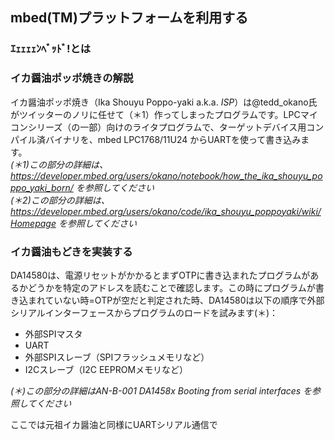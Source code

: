 ## mbed(TM)プラットフォームを利用する
### ｴｪｪｪｪﾝﾍﾞｯﾄﾞ!とは
### イカ醤油ポッポ焼きの解説
イカ醤油ポッポ焼き（Ika Shouyu Poppo-yaki a.k.a. *ISP*）は@tedd_okano氏がツイッターのノリに任せて（＊1）作ってしまったプログラムです。LPCマイコンシリーズ（の一部）向けのライタプログラムで、ターゲットデバイス用コンパイル済バイナリを、mbed LPC1768/11U24 からUARTを使って書き込みます。  
*(＊1)この部分の詳細は、
https://developer.mbed.org/users/okano/notebook/how_the_ika_shouyu_poppo_yaki_born/
を参照してください*  
*(＊2)この部分の詳細は、
https://developer.mbed.org/users/okano/code/ika_shouyu_poppoyaki/wiki/Homepage
を参照してください*
### イカ醤油もどきを実装する
DA14580は、電源リセットがかかるとまずOTPに書き込まれたプログラムがあるかどうかを特定のアドレスを読むことで確認します。この時にプログラムが書き込まれていない時=OTPが空だと判定された時、DA14580は以下の順序で外部シリアルインターフェースからプログラムのロードを試みます(＊)：
- 外部SPIマスタ
- UART
- 外部SPIスレーブ（SPIフラッシュメモリなど）
- I2Cスレーブ（I2C EEPROMメモリなど）

_(＊)この部分の詳細はAN-B-001 DA1458x Booting from serial interfaces を参照してください_

ここでは元祖イカ醤油と同様にUARTシリアル通信で